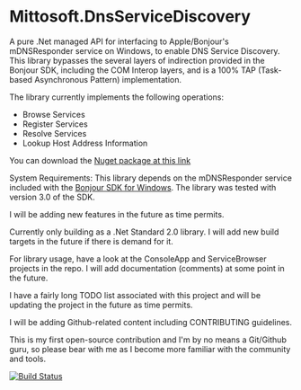 # Mittosoft.DnsServiceDiscovery

A pure .Net managed API for interfacing to Apple/Bonjour's mDNSResponder service on Windows, to enable DNS Service Discovery.  This library bypasses the several layers of indirection provided in the Bonjour SDK, including the COM Interop layers, and is a 100% TAP (Task-based Asynchronous Pattern) implementation.

The library currently implements the following operations:
- Browse Services
- Register Services
- Resolve Services
- Lookup Host Address Information

You can download the [Nuget package at this link](https://www.nuget.org/packages/Mittosoft.DnsServiceDiscovery)

System Requirements:
This library depends on the mDNSResponder service included with the [Bonjour SDK for Windows](https://download.developer.apple.com/Developer_Tools/bonjour_sdk_for_windows_v3.0/bonjoursdksetup.exe).  The library was tested with version 3.0 of the SDK.

I will be adding new features in the future as time permits.

Currently only building as a .Net Standard 2.0 library.  I will add new build targets in the future if there is demand for it.

For library usage, have a look at the ConsoleApp and ServiceBrowser projects in the repo.  I will add documentation (comments) at some point in the future.

I have a fairly long TODO list associated with this project and will be updating the project in the future as time permits.

I will be adding Github-related content including CONTRIBUTING guidelines.

This is my first open-source contribution and I'm by no means a Git/Github guru, so please bear with me as I become more familiar with the community and tools.

[![Build Status](https://dev.azure.com/steveheckel/steveheckel/_apis/build/status/SteveHeckel.DnsServiceDiscovery?branchName=master)](https://dev.azure.com/steveheckel/steveheckel/_build/latest?definitionId=1&branchName=master)
